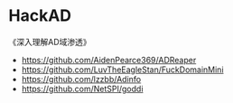 # HackAD
《深入理解AD域渗透》

- https://github.com/AidenPearce369/ADReaper
- https://github.com/LuvTheEagleStan/FuckDomainMini
- https://github.com/lzzbb/Adinfo
- https://github.com/NetSPI/goddi